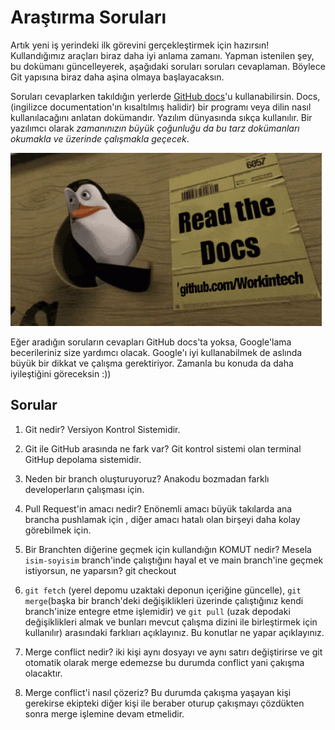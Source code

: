 # Araştırma Soruları

Artık yeni iş yerindeki ilk görevini gerçekleştirmek için hazırsın! Kullandığımız araçları biraz daha iyi anlama zamanı. Yapman istenilen şey, bu dokümanı güncelleyerek, aşağıdaki soruları soruları cevaplaman. Böylece Git yapısına biraz daha aşina olmaya başlayacaksın.

Soruları cevaplarken takıldığın yerlerde [GitHub docs](https://docs.github.com/en)'u kullanabilirsin. Docs, (ingilizce documentation'ın kısaltılmış halidir) bir programı veya dilin nasıl kullanılacağını anlatan dokümandır. Yazılım dünyasında sıkça kullanılır. Bir yazılımcı olarak _zamanınızın büyük çoğunluğu da bu tarz dokümanları okumakla ve üzerinde çalışmakla geçecek_.

![READ THE DOCS](https://github.com/Workintech/FSWeb-S1G1-Projesi-Web-Development-Projesi-icin-Git/blob/main/read-the-docs-wit.gif?raw=true)

Eğer aradığın soruların cevapları GitHub docs'ta yoksa, Google'lama becerileriniz size yardımcı olacak. Google'ı iyi kullanabilmek de aslında büyük bir dikkat ve çalışma gerektiriyor. Zamanla bu konuda da daha iyileştiğini göreceksin :))

## Sorular

1. Git nedir? Versiyon Kontrol Sistemidir.

2. Git ile GitHub arasında ne fark var? Git kontrol sistemi olan terminal GitHup depolama sistemidir.

3. Neden bir branch oluşturuyoruz? Anakodu bozmadan farklı developerların çalışması için.

4. Pull Request'in amacı nedir? Enönemli amacı büyük takılarda ana brancha pushlamak için , diğer amacı hatalı olan birşeyi daha kolay görebilmek için.

5. Bir Branchten diğerine geçmek için kullandığın KOMUT nedir? Mesela `isim-soyisim` branch'inde çalıştığını hayal et ve main branch'ine geçmek istiyorsun, ne yaparsın? git checkout

6. `git fetch` (yerel depomu uzaktaki deponun içeriğine güncelle), `git merge`(başka bir branch'deki değişiklikleri üzerinde çalıştığınız kendi branch'inize entegre etme işlemidir) ve `git pull` (uzak depodaki değişiklikleri almak ve bunları mevcut çalışma dizini ile birleştirmek için kullanılır) arasındaki farklıarı açıklayınız. Bu konutlar ne yapar açıklayınız.

7. Merge conflict nedir? iki kişi aynı dosyayı ve aynı satırı değiştirirse ve git otomatik olarak merge edemezse bu durumda conflict yani çakışma olacaktır. 

8. Merge conflict'i nasıl çözeriz? Bu durumda çakışma yaşayan kişi gerekirse ekipteki diğer kişi ile beraber oturup çakışmayı çözdükten sonra merge işlemine devam etmelidir.

